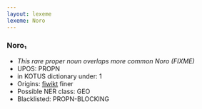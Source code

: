 ```yaml
---
layout: lexeme
lexeme: Noro
---
```


###  Noro₁

* _This rare proper noun overlaps more common *Noro* (FIXME)_
* UPOS:  PROPN
* in KOTUS dictionary under:  1
* Origins: [fiwikt](https://fi.wiktionary.org/wiki/Noro) finer 
* Possible NER class:  GEO
* Blacklisted:  PROPN-BLOCKING

